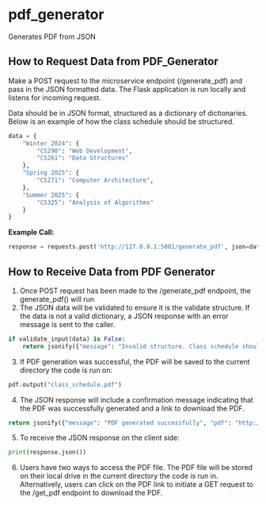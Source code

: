 # pdf_generator
Generates PDF from JSON

## How to Request Data from PDF_Generator
Make a POST request to the microservice endpoint (/generate_pdf) and pass in the JSON formatted data. The Flask application is run locally and listens for incoming request.

Data should be in JSON format, structured as a dictionary of dictionaries. Below is an example of how the class schedule should be structured.

```python
data = {
    "Winter 2024": {
        "CS290": "Web Development",
        "CS261": "Data Structures"
    },
    "Spring 2025": {
        "CS271": "Computer Architecture",
    },
    "Summer 2025": {
        "CS325": "Analysis of Algorithms"
    }
}
```

**Example Call:**

``` python 
response = requests.post('http://127.0.0.1:5001/generate_pdf', json=data)
```

## How to Receive Data from PDF Generator
1. Once POST request has been made to the /generate_pdf endpoint, the generate_pdf() will run
2. The JSON data will be validated to ensure it is the validate structure. If the data is not a valid dictionary, a JSON response with an error message is sent to the caller.
```python
if validate_input(data) is False:
    return jsonify({"message": "Invalid structure. Class schedule should be in dictionary format"})
```
3. If PDF generation was successful, the PDF will be saved to the current directory the code is run on:
``` python
pdf.output("class_schedule.pdf")
```
4. The JSON response will include a confirmation message indicating that the PDF was successfully generated and a link to download the PDF.
```python
return jsonify({"message": "PDF generated successfully", "pdf": "http://127.0.0.1:5001/get_pdf"})
```
5. To receive the JSON response on the client side:
```python
print(response.json())
```
6. Users have two ways to access the PDF file. The PDF file will be stored on their local drive in the current directory the code is run in. Alternatively, users can click on the PDF link to initiate a GET request to the /get_pdf endpoint to download the PDF.